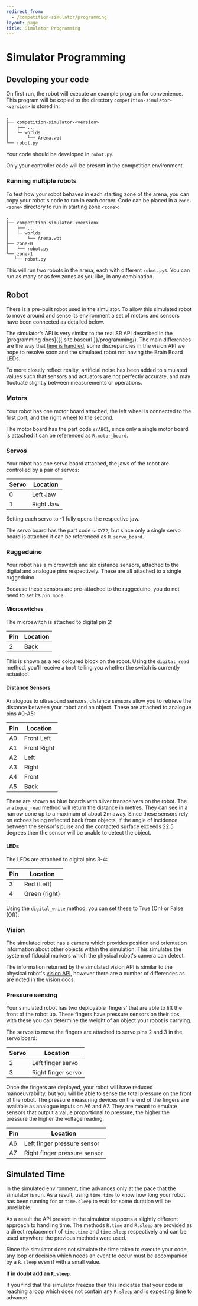 ```yaml
---
redirect_from:
  - /competition-simulator/programming
layout: page
title: Simulator Programming
---
```


# Simulator Programming

## Developing your code

On first run, the robot will execute an example program for convenience. This program will be copied to the directory `competition-simulator-<version>` is stored in:

```
.
├── competition-simulator-<version>
│   ├── ...
│   └─ worlds
│       └── Arena.wbt
└── robot.py
```

Your code should be developed in `robot.py`.

<div class="warning">
  Only your controller code will be present in the competition environment.
</div>

### Running multiple robots

To test how your robot behaves in each starting zone of the arena, you can copy your robot's code to run in each corner. Code can be placed in a `zone-<zone>` directory to run in starting zone `<zone>`:

```
.
├── competition-simulator-<version>
│   ├── ...
│   └─ worlds
│       └── Arena.wbt
├── zone-0
│   └── robot.py
└── zone-1
   └── robot.py
```

This will run two robots in the arena, each with different `robot.py`s. You can run as many or as few zones as you like, in any combination.

## Robot

There is a pre-built robot used in the simulator.
To allow this simulated robot to move around and sense its environment a set of motors and sensors have been connected as detailed below.

The simulator’s API is very similar to the real SR API described in the [programming docs]({{ site.baseurl }}/programming/).
The main differences are the way that [time is handled](#simulated-time), some discrepancies in the vision API we hope to resolve soon and the simulated robot not having the Brain Board LEDs.

<div class="info">
  To more closely reflect reality, artificial noise has been added to simulated
  values such that sensors and actuators are not perfectly accurate, and may
  fluctuate slightly between measurements or operations.
</div>

### Motors

Your robot has one motor board attached, the left wheel is connected to the first port, and the right wheel to the second.

The motor board has the part code `srABC1`, since only a single motor board is attached it can be referenced as `R.motor_board`.

### Servos

Your robot has one servo board attached, the jaws of the robot are controlled by a pair of servos:

| Servo | Location  |
|-------|-----------|
| 0     | Left Jaw  |
| 1     | Right Jaw |

Setting each servo to -1 fully opens the respective jaw.

The servo board has the part code `srXYZ2`, but since only a single servo board is attached it can be referenced as `R.servo_board`.

### Ruggeduino

Your robot has a microswitch and six distance sensors, attached to the digital and analogue pins respectively. These are all attached to a single ruggeduino.

Because these sensors are pre-attached to the ruggeduino, you do not need to set its `pin_mode`.

#### Microswitches

The microswitch is attached to digital pin 2:

| Pin | Location |
|-----|----------|
| 2   | Back     |

This is shown as a red coloured block on the robot. Using the `digital_read`  method, you'll receive a `bool` telling you whether the switch is currently actuated.

#### Distance Sensors

Analogous to ultrasound sensors, distance sensors allow you to retrieve the distance between your robot and an object. These are attached to analogue pins A0-A5:

| Pin | Location |
|-----|----------|
| A0  | Front Left |
| A1  | Front Right |
| A2  | Left     |
| A3  | Right    |
| A4  | Front    |
| A5  | Back     |

These are shown as blue boards with silver transceivers on the robot. The `analogue_read` method will return the distance in metres. They can see in a narrow cone up to a maximum of about 2m away.
Since these sensors rely on echoes being reflected back from objects, if the angle of incidence between the sensor's pulse and the contacted surface exceeds 22.5 degrees then the sensor will be unable to detect the object.

#### LEDs

The LEDs are attached to digital pins 3-4:

| Pin | Location |
|-----|----------|
| 3   | Red (Left) |
| 4   | Green (right) |

Using the `digital_write` method, you can set these to True (On) or False (Off).

### Vision

The simulated robot has a camera which provides position and orientation
information about other objects within the simulation. This simulates the
system of fiducial markers which the physical robot's camera can detect.

The information returned by the simulated vision API is similar to the physical
robot's [vision API](/docs/programming/sr/vision/), however there are a number
of differences as are noted in the vision docs.

### Pressure sensing

Your simulated robot has two deployable 'fingers' that are able to lift the front of the robot up. These fingers have pressure sensors on their tips, with these you can determine the weight of an object your robot is carrying.

The servos to move the fingers are attached to servo pins 2 and 3 in the servo board:

| Servo | Location           |
|-------|--------------------|
| 2     | Left finger servo  |
| 3     | Right finger servo |

Once the fingers are deployed, your robot will have reduced manoeuvrability, but you will be able to sense the total pressure on the front of the robot. The pressure measuring devices on the end of the fingers are available as analogue inputs on A6 and A7. They are meant to emulate sensors that output a value proportional to pressure, the higher the pressure the higher the voltage reading.

| Pin | Location                     |
|-----|------------------------------|
| A6  | Left finger pressure sensor  |
| A7  | Right finger pressure sensor |

## Simulated Time

In the simulated environment, time advances only at the pace that the simulator
is run. As a result, using `time.time` to know how long your robot has been
running for or `time.sleep` to wait for some duration will be unreliable.

As a result the API present in the simulator supports a slightly different
approach to handling time.
The methods `R.time` and `R.sleep` are provided as a direct replacement of `time.time` and `time.sleep` respectively and can be used anywhere the previous methods were used.

<div class="warning">
  Since the simulator does not simulate the time taken to execute your code, any loop or decision which needs an event to occur must be accompanied by a <code>R.sleep</code> even if with a small value.

  <b>If in doubt add an <code>R.sleep</code></b>.

  If you find that the simulator freezes then this indicates that your code is reaching a loop which does not contain any <code>R.sleep</code> and is expecting time to advance.
</div>
